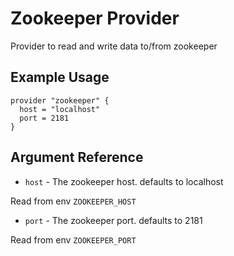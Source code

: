 # Zookeeper Provider

Provider to read and write data to/from zookeeper

## Example Usage

```hcl
provider "zookeeper" {
  host = "localhost"
  port = 2181
}
```

## Argument Reference

* `host` - The zookeeper host. defaults to localhost

Read from env `ZOOKEEPER_HOST`

* `port` - The zookeeper port. defaults to 2181

Read from env `ZOOKEEPER_PORT`